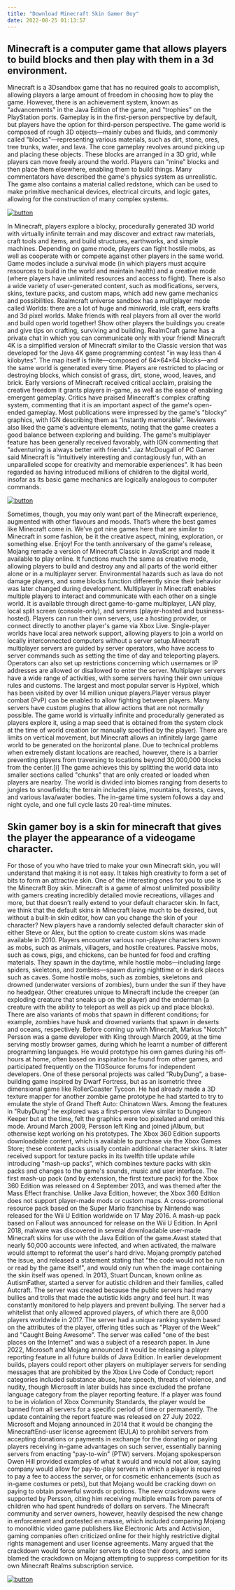 ```yaml
---
title: "Download Minecraft Skin Gamer Boy"
date: 2022-08-25 01:13:57
---
```


## Minecraft is a computer game that allows players to build blocks and then play with them in a 3d environment.

Minecraft is a 3Dsandbox game that has no required goals to accomplish, allowing players a large amount of freedom in choosing how to play the game. However, there is an achievement system, known as "advancements" in the Java Edition of the game, and "trophies" on the PlayStation ports. Gameplay is in the first-person perspective by default, but players have the option for third-person perspective. The game world is composed of rough 3D objects—mainly cubes and fluids, and commonly called "blocks"—representing various materials, such as dirt, stone, ores, tree trunks, water, and lava. The core gameplay revolves around picking up and placing these objects. These blocks are arranged in a 3D grid, while players can move freely around the world. Players can "mine" blocks and then place them elsewhere, enabling them to build things. Many commentators have described the game's physics system as unrealistic. The game also contains a material called redstone, which can be used to make primitive mechanical devices, electrical circuits, and logic gates, allowing for the construction of many complex systems.

[![button](https://github.com/minecraftbay/minecraftbay.github.io/blob/main/dlbutton.png?raw=true)](https://minecraftsync.com/download-minecraft-skin)


In Minecraft, players explore a blocky, procedurally generated 3D world with virtually infinite terrain and may discover and extract raw materials, craft tools and items, and build structures, earthworks, and simple machines. Depending on game mode, players can fight hostile mobs, as well as cooperate with or compete against other players in the same world. Game modes include a survival mode (in which players must acquire resources to build in the world and maintain health) and a creative mode (where players have unlimited resources and access to flight). There is also a wide variety of user-generated content, such as modifications, servers, skins, texture packs, and custom maps, which add new game mechanics and possibilities.
Realmcraft universe sandbox has a multiplayer mode called Worlds: there are a lot of huge and miniworld, isle craft, eers krafts and 3d pixel worlds. Make friends with real players from all over the world and build open world together! Show other players the buildings you create and give tips on crafting, surviving and building. RealmCraft game has a private chat in which you can communicate only with your friend!
Minecraft 4K is a simplified version of Minecraft similar to the Classic version that was developed for the Java 4K game programming contest "in way less than 4 kilobytes". The map itself is finite—composed of 64×64×64 blocks—and the same world is generated every time. Players are restricted to placing or destroying blocks, which consist of grass, dirt, stone, wood, leaves, and brick.
Early versions of Minecraft received critical acclaim, praising the creative freedom it grants players in-game, as well as the ease of enabling emergent gameplay. Critics have praised Minecraft's complex crafting system, commenting that it is an important aspect of the game's open-ended gameplay. Most publications were impressed by the game's "blocky" graphics, with IGN describing them as "instantly memorable". Reviewers also liked the game's adventure elements, noting that the game creates a good balance between exploring and building. The game's multiplayer feature has been generally received favorably, with IGN commenting that "adventuring is always better with friends". Jaz McDougall of PC Gamer said Minecraft is "intuitively interesting and contagiously fun, with an unparalleled scope for creativity and memorable experiences". It has been regarded as having introduced millions of children to the digital world, insofar as its basic game mechanics are logically analogous to computer commands.

[![button](https://github.com/minecraftbay/minecraftbay.github.io/blob/main/dlbutton.png?raw=true)](https://minecraftsync.com/download-minecraft-skin)


Sometimes, though, you may only want part of the Minecraft experience, augmented with other flavours and moods. That’s where the best games like Minecraft come in. We’ve got nine games here that are similar to Minecraft in some fashion, be it the creative aspect, mining, exploration, or something else. Enjoy!
For the tenth anniversary of the game's release, Mojang remade a version of Minecraft Classic in JavaScript and made it available to play online. It functions much the same as creative mode, allowing players to build and destroy any and all parts of the world either alone or in a multiplayer server. Environmental hazards such as lava do not damage players, and some blocks function differently since their behavior was later changed during development.
Multiplayer in Minecraft enables multiple players to interact and communicate with each other on a single world. It is available through direct game-to-game multiplayer, LAN play, local split screen (console-only), and servers (player-hosted and business-hosted). Players can run their own servers, use a hosting provider, or connect directly to another player's game via Xbox Live. Single-player worlds have local area network support, allowing players to join a world on locally interconnected computers without a server setup.Minecraft multiplayer servers are guided by server operators, who have access to server commands such as setting the time of day and teleporting players. Operators can also set up restrictions concerning which usernames or IP addresses are allowed or disallowed to enter the server. Multiplayer servers have a wide range of activities, with some servers having their own unique rules and customs. The largest and most popular server is Hypixel, which has been visited by over 14 million unique players.Player versus player combat (PvP) can be enabled to allow fighting between players. Many servers have custom plugins that allow actions that are not normally possible.
The game world is virtually infinite and procedurally generated as players explore it, using a map seed that is obtained from the system clock at the time of world creation (or manually specified by the player). There are limits on vertical movement, but Minecraft allows an infinitely large game world to be generated on the horizontal plane. Due to technical problems when extremely distant locations are reached, however, there is a barrier preventing players from traversing to locations beyond 30,000,000 blocks from the center.[i] The game achieves this by splitting the world data into smaller sections called "chunks" that are only created or loaded when players are nearby. The world is divided into biomes ranging from deserts to jungles to snowfields; the terrain includes plains, mountains, forests, caves, and various lava/water bodies. The in-game time system follows a day and night cycle, and one full cycle lasts 20 real-time minutes.

## Skin gamer boy is a skin for minecraft that gives the player the appearance of a videogame character.

For those of you who have tried to make your own Minecraft skin, you will understand that making it is not easy. It takes high creativity to form a set of bits to form an attractive skin. One of the interesting ones for you to use is the Minecraft Boy skin.
Minecraft is a game of almost unlimited possibility with gamers creating incredibly detailed movie recreations, villages and more, but that doesn’t really extend to your default character skin. In fact, we think that the default skins in Minecraft leave much to be desired, but without a built-in skin editor, how can you change the skin of your character?
New players have a randomly selected default character skin of either Steve or Alex, but the option to create custom skins was made available in 2010. Players encounter various non-player characters known as mobs, such as animals, villagers, and hostile creatures. Passive mobs, such as cows, pigs, and chickens, can be hunted for food and crafting materials. They spawn in the daytime, while hostile mobs—including large spiders, skeletons, and zombies—spawn during nighttime or in dark places such as caves. Some hostile mobs, such as zombies, skeletons and drowned (underwater versions of zombies), burn under the sun if they have no headgear. Other creatures unique to Minecraft include the creeper (an exploding creature that sneaks up on the player) and the enderman (a creature with the ability to teleport as well as pick up and place blocks). There are also variants of mobs that spawn in different conditions; for example, zombies have husk and drowned variants that spawn in deserts and oceans, respectively.
Before coming up with Minecraft, Markus "Notch" Persson was a game developer with King through March 2009, at the time serving mostly browser games, during which he learnt a number of different programming languages. He would prototype his own games during his off-hours at home, often based on inspiration he found from other games, and participated frequently on the TIGSource forums for independent developers. One of these personal projects was called "RubyDung", a base-building game inspired by Dwarf Fortress, but as an isometric three dimensional game like RollerCoaster Tycoon. He had already made a 3D texture mapper for another zombie game prototype he had started to try to emulate the style of Grand Theft Auto: Chinatown Wars. Among the features in "RubyDung" he explored was a first-person view similar to Dungeon Keeper but at the time, felt the graphics were too pixelated and omitted this mode. Around March 2009, Persson left King and joined jAlbum, but otherwise kept working on his prototypes.
The Xbox 360 Edition supports downloadable content, which is available to purchase via the Xbox Games Store; these content packs usually contain additional character skins. It later received support for texture packs in its twelfth title update while introducing "mash-up packs", which combines texture packs with skin packs and changes to the game's sounds, music and user interface. The first mash-up pack (and by extension, the first texture pack) for the Xbox 360 Edition was released on 4 September 2013, and was themed after the Mass Effect franchise. Unlike Java Edition, however, the Xbox 360 Edition does not support player-made mods or custom maps. A cross-promotional resource pack based on the Super Mario franchise by Nintendo was released for the Wii U Edition worldwide on 17 May 2016. A mash-up pack based on Fallout was announced for release on the Wii U Edition. In April 2018, malware was discovered in several downloadable user-made Minecraft skins for use with the Java Edition of the game.Avast stated that nearly 50,000 accounts were infected, and when activated, the malware would attempt to reformat the user's hard drive. Mojang promptly patched the issue, and released a statement stating that "the code would not be run or read by the game itself", and would only run when the image containing the skin itself was opened.
In 2013, Stuart Duncan, known online as AutismFather, started a server for autistic children and their families, called Autcraft. The server was created because the public servers had many bullies and trolls that made the autistic kids angry and feel hurt. It was constantly monitored to help players and prevent bullying. The server had a whitelist that only allowed approved players, of which there are 8,000 players worldwide in 2017. The server had a unique ranking system based on the attributes of the player, offering titles such as "Player of the Week" and "Caught Being Awesome". The server was called "one of the best places on the Internet" and was a subject of a research paper.
In June 2022, Microsoft and Mojang announced it would be releasing a player reporting feature in all future builds of Java Edition. In earlier development builds, players could report other players on multiplayer servers for sending messages that are prohibited by the Xbox Live Code of Conduct; report categories included substance abuse, hate speech, threats of violence, and nudity, though Microsoft in later builds has since excluded the profane language category from the player reporting feature. If a player was found to be in violation of Xbox Community Standards, the player would be banned from all servers for a specific period of time or permanently. The update containing the report feature was released on 27 July 2022.
Microsoft and Mojang announced in 2014 that it would be changing the MinecraftEnd-user license agreement (EULA) to prohibit servers from accepting donations or payments in exchange for the donating or paying players receiving in-game advantages on such server, essentially banning servers from enacting "pay-to-win" (PTW) servers. Mojang spokesperson Owen Hill provided examples of what it would and would not allow, saying company would allow for pay-to-play servers in which a player is required to pay a fee to access the server, or for cosmetic enhancements (such as in-game costumes or pets), but that Mojang would be cracking down on paying to obtain powerful swords or potions. The new crackdowns were supported by Persson, citing him receiving multiple emails from parents of children who had spent hundreds of dollars on servers. The Minecraft community and server owners, however, heavily despised the new change in enforcement and protested en masse, which included comparing Mojang to monolithic video game publishers like Electronic Arts and Activision, gaming companies often criticized online for their highly restrictive digital rights management and user license agreements. Many argued that the crackdown would force smaller servers to close their doors, and some blamed the crackdown on Mojang attempting to suppress competition for its own Minecraft Realms subscription service.


[![button](https://github.com/minecraftbay/minecraftbay.github.io/blob/main/dlbutton.png?raw=true)](https://minecraftsync.com/download-minecraft-skin)